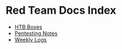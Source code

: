 # Red Team Docs Index
- [HTB Boxes](./boxes/)
- [Pentesting Notes](./notes/)
- [Weekly Logs](./logs/weekly/)
